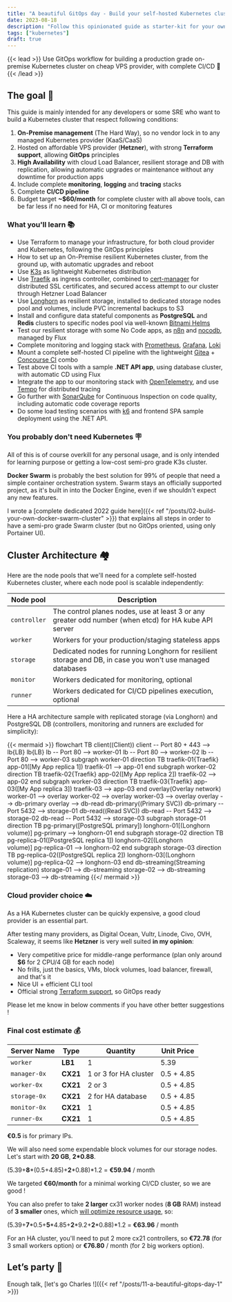 ```yaml
---
title: "A beautiful GitOps day - Build your self-hosted Kubernetes cluster"
date: 2023-08-18
description: "Follow this opinionated guide as starter-kit for your own Kubernetes platform..."
tags: ["kubernetes"]
draft: true
---
```


{{< lead >}}
Use GitOps workflow for building a production grade on-premise Kubernetes cluster on cheap VPS provider, with complete CI/CD 🎉
{{< /lead >}}

## The goal 🎯

This guide is mainly intended for any developers or some SRE who want to build a Kubernetes cluster that respect following conditions:

1. **On-Premise management** (The Hard Way), so no vendor lock in to any managed Kubernetes provider (KaaS/CaaS)
2. Hosted on affordable VPS provider (**Hetzner**), with strong **Terraform support**, allowing **GitOps** principles
3. **High Availability** with cloud Load Balancer, resilient storage and DB with replication, allowing automatic upgrades or maintenance without any downtime for production apps
4. Include complete **monitoring**, **logging** and **tracing** stacks
5. Complete **CI/CD pipeline**
6. Budget target **~$60/month** for complete cluster with all above tools, can be far less if no need for HA, CI or monitoring features

### What you'll learn 📚

* Use Terraform to manage your infrastructure, for both cloud provider and Kubernetes, following the GitOps principles
* How to set up an On-Premise resilient Kubernetes cluster, from the ground up, with automatic upgrades and reboot
* Use [K3s](https://k3s.io/) as lightweight Kubernetes distribution
* Use [Traefik](https://traefik.io/) as ingress controller, combined to [cert-manager](https://cert-manager.io/) for distributed SSL certificates, and secured access attempt to our cluster through Hetzner Load Balancer
* Use [Longhorn](https://longhorn.io/) as resilient storage, installed to dedicated storage nodes pool and volumes, include PVC incremental backups to S3
* Install and configure data stateful components as **PostgreSQL** and **Redis** clusters to specific nodes pool via well-known [Bitnami Helms](https://bitnami.com/stacks/helm)
* Test our resilient storage with some No Code apps, as [n8n](https://n8n.io/) and [nocodb](https://nocodb.com/), managed by Flux
* Complete monitoring and logging stack with [Prometheus](https://prometheus.io/), [Grafana](https://grafana.com/), [Loki](https://grafana.com/oss/loki/)
* Mount a complete self-hosted CI pipeline with the lightweight [Gitea](https://gitea.io/) + [Concourse CI](https://concourse-ci.org/) combo
* Test above CI tools with a sample **.NET API app**, using database cluster, with automatic CD using Flux
* Integrate the app to our monitoring stack with [OpenTelemetry](https://opentelemetry.io/), and use [Tempo](https://grafana.com/oss/tempo/) for distributed tracing
* Go further with [SonarQube](https://www.sonarsource.com/products/sonarqube/) for Continuous Inspection on code quality, including automatic code coverage reports
* Do some load testing scenarios with [k6](https://k6.io/) and frontend SPA sample deployment using the .NET API.

### You probably don't need Kubernetes 🪧

All of this is of course overkill for any personal usage, and is only intended for learning purpose or getting a low-cost semi-pro grade K3s cluster.

**Docker Swarm** is probably the best solution for 99% of people that need a simple container orchestration system. Swarm stays an officially supported project, as it's built in into the Docker Engine, even if we shouldn't expect any new features.

I wrote a [complete dedicated 2022 guide here]({{< ref "/posts/02-build-your-own-docker-swarm-cluster" >}}) that explains all steps in order to have a semi-pro grade Swarm cluster (but no GitOps oriented, using only Portainer UI).

## Cluster Architecture 🏘️

Here are the node pools that we'll need for a complete self-hosted Kubernetes cluster, where each node pool is scalable independently:

| Node pool    | Description                                                                                                |
| ------------ | ---------------------------------------------------------------------------------------------------------- |
| `controller` | The control planes nodes, use at least 3 or any greater odd number (when etcd) for HA kube API server      |
| `worker`     | Workers for your production/staging stateless apps                                                         |
| `storage`    | Dedicated nodes for running Longhorn for resilient storage and DB, in case you won't use managed databases |
| `monitor`    | Workers dedicated for monitoring, optional                                                                 |
| `runner`     | Workers dedicated for CI/CD pipelines execution, optional                                                  |

Here a HA architecture sample with replicated storage (via Longhorn) and PostgreSQL DB (controllers, monitoring and runners are excluded for simplicity):

{{< mermaid >}}
flowchart TB
client((Client))
client -- Port 80 + 443 --> lb{LB}
lb{LB}
lb -- Port 80 --> worker-01
lb -- Port 80 --> worker-02
lb -- Port 80 --> worker-03
subgraph worker-01
  direction TB
  traefik-01{Traefik}
  app-01([My App replica 1])
  traefik-01 --> app-01
end
subgraph worker-02
  direction TB
  traefik-02{Traefik}
  app-02([My App replica 2])
  traefik-02 --> app-02
end
subgraph worker-03
  direction TB
  traefik-03{Traefik}
  app-03([My App replica 3])
  traefik-03 --> app-03
end
overlay(Overlay network)
worker-01 --> overlay
worker-02 --> overlay
worker-03 --> overlay
overlay --> db-primary
overlay --> db-read
db-primary((Primary SVC))
db-primary -- Port 5432 --> storage-01
db-read((Read SVC))
db-read -- Port 5432 --> storage-02
db-read -- Port 5432 --> storage-03
subgraph storage-01
  direction TB
  pg-primary([PostgreSQL primary])
  longhorn-01[(Longhorn<br>volume)]
  pg-primary --> longhorn-01
end
subgraph storage-02
  direction TB
  pg-replica-01([PostgreSQL replica 1])
  longhorn-02[(Longhorn<br>volume)]
  pg-replica-01 --> longhorn-02
end
subgraph storage-03
  direction TB
  pg-replica-02([PostgreSQL replica 2])
  longhorn-03[(Longhorn<br>volume)]
  pg-replica-02 --> longhorn-03
end
db-streaming(Streaming replication)
storage-01 --> db-streaming
storage-02 --> db-streaming
storage-03 --> db-streaming
{{</ mermaid >}}

### Cloud provider choice ☁️

As a HA Kubernetes cluster can be quickly expensive, a good cloud provider is an essential part.

After testing many providers, as Digital Ocean, Vultr, Linode, Civo, OVH, Scaleway, it seems like **Hetzner** is very well suited **in my opinion**:

* Very competitive price for middle-range performance (plan only around **$6** for 2 CPU/4 GB for each node)
* No frills, just the basics, VMs, block volumes, load balancer, firewall, and that's it
* Nice UI + efficient CLI tool
* Official strong [Terraform support](https://registry.terraform.io/providers/hetznercloud/hcloud/latest), so GitOps ready

Please let me know in below comments if you have other better suggestions !

### Final cost estimate 💰

| Server Name  | Type     | Quantity              | Unit Price |
| ------------ | -------- | --------------------- | ---------- |
| `worker`     | **LB1**  | 1                     | 5.39       |
| `manager-0x` | **CX21** | 1 or 3 for HA cluster | 0.5 + 4.85 |
| `worker-0x`  | **CX21** | 2 or 3                | 0.5 + 4.85 |
| `storage-0x` | **CX21** | 2 for HA database     | 0.5 + 4.85 |
| `monitor-0x` | **CX21** | 1                     | 0.5 + 4.85 |
| `runner-0x`  | **CX21** | 1                     | 0.5 + 4.85 |

**€0.5** is for primary IPs.

We will also need some expendable block volumes for our storage nodes. Let's start with **20 GB**, **2\*0.88**.

(5.39+**8**\*(0.5+4.85)+**2**\*0.88)\*1.2 = **€59.94** / month

We targeted **€60/month** for a minimal working CI/CD cluster, so we are good !

You can also prefer to take **2 larger** cx31 worker nodes (**8 GB** RAM) instead of **3 smaller** ones, which [will optimize resource usage](https://learnk8s.io/kubernetes-node-size), so:

(5.39+**7**\*0.5+**5**\*4.85+**2**\*9.2+**2**\*0.88)\*1.2 = **€63.96** / month

For an HA cluster, you'll need to put 2 more cx21 controllers, so **€72.78** (for 3 small workers option) or **€76.80** / month (for 2 big workers option).

## Let’s party 🎉

Enough talk, [let's go Charles !]({{< ref "/posts/11-a-beautiful-gitops-day-1" >}})
